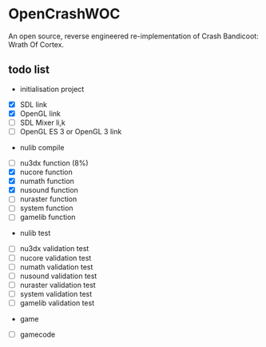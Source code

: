 # OpenCrashWOC
An open source, reverse engineered re-implementation of Crash Bandicoot: Wrath Of Cortex.

## todo list

- initialisation project
- [x] SDL link
- [x] OpenGL link
- [ ] SDL Mixer li,k
- [ ] OpenGL ES 3 or OpenGL 3 link

- nulib compile
- [ ] nu3dx function (8%)
- [x] nucore function 
- [x] numath function 
- [x] nusound function 
- [ ] nuraster function 
- [ ] system function 
- [ ] gamelib function 

- nulib test
- [ ] nu3dx validation test
- [ ] nucore validation test 
- [ ] numath validation test 
- [ ] nusound validation test 
- [ ] nuraster validation test 
- [ ] system validation test 
- [ ] gamelib validation test 

- game
- [ ] gamecode
